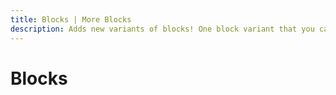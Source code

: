 ```yaml
---
title: Blocks | More Blocks
description: Adds new variants of blocks! One block variant that you can find in the mod is "Layer" blocks, these blocks are like the Top Snow. increasing the height of the block.
---
```


# Blocks
